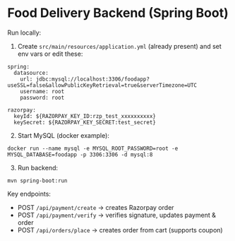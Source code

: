 # Food Delivery Backend (Spring Boot)

Run locally:

1. Create `src/main/resources/application.yml` (already present) and set env vars or edit these:

```
spring:
  datasource:
    url: jdbc:mysql://localhost:3306/foodapp?useSSL=false&allowPublicKeyRetrieval=true&serverTimezone=UTC
    username: root
    password: root

razorpay:
  keyId: ${RAZORPAY_KEY_ID:rzp_test_xxxxxxxxxx}
  keySecret: ${RAZORPAY_KEY_SECRET:test_secret}
```

2. Start MySQL (docker example):

```
docker run --name mysql -e MYSQL_ROOT_PASSWORD=root -e MYSQL_DATABASE=foodapp -p 3306:3306 -d mysql:8
```

3. Run backend:

```
mvn spring-boot:run
```

Key endpoints:
- POST `/api/payment/create` -> creates Razorpay order
- POST `/api/payment/verify` -> verifies signature, updates payment & order
- POST `/api/orders/place` -> creates order from cart (supports coupon)
